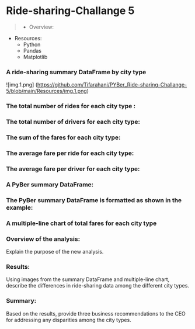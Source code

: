 # Ride-sharing-Challange 5
> * Overview:
>
>


* Resources:
  * Python
  * Pandas
  * Matplotlib

### A ride-sharing summary DataFrame by city type
![img.1.png]  (https://github.com/Tifarahani/PYBer_Ride-sharing-Challange-5/blob/main/Resources/img.1.png)

### The total number of rides for each city type :

### The total number of drivers for each city type:

### The sum of the fares for each city type:

### The average fare per ride for each city type:

### The average fare per driver for each city type:

### A PyBer summary DataFrame:

### The PyBer summary DataFrame is formatted as shown in the example:


###  A multiple-line chart of total fares for each city type


### Overview of the analysis:
Explain the purpose of the new analysis.
### Results: 
Using images from the summary DataFrame and multiple-line chart, describe the differences in ride-sharing data among the different city types.
### Summary:
Based on the results, provide three business recommendations to the CEO for addressing any disparities among the city types.

